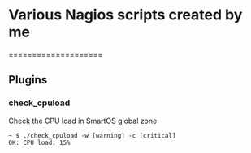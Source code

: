 # Various Nagios scripts created by me
====================

Plugins
-------

### check_cpuload

Check the CPU load in SmartOS global zone

    ~ $ ./check_cpuload -w [warning] -c [critical]
    OK: CPU load: 15%
